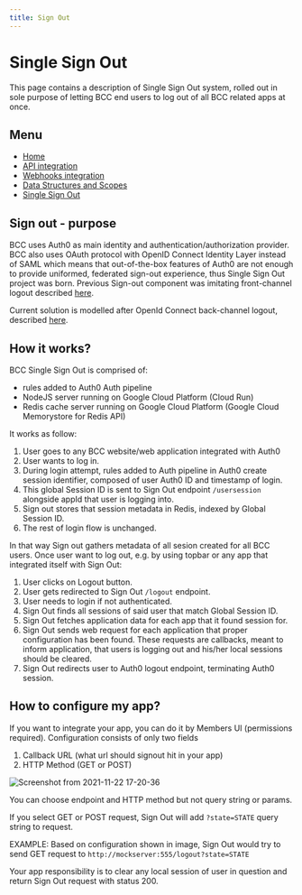 ```yaml
---
title: Sign Out
---
```


# Single Sign Out
This page contains a description of Single Sign Out system, rolled out in sole purpose of letting BCC end users to log out of all BCC related apps at once.

## Menu
- [Home](index)
- [API integration](api-integration)
- [Webhooks integration](webhooks)
- [Data Structures and Scopes](data-structures-and-scopes)
- [Single Sign Out](single-sign-out)

## Sign out - purpose
BCC uses Auth0 as main identity and authentication/authorization provider. BCC also uses OAuth protocol with OpenID Connect Identity Layer instead of SAML which means that out-of-the-box features of Auth0 are not enough to provide uniformed, federated sign-out experience, thus Single Sign Out project was born. Previous Sign-out component was imitating front-channel logout described [here](https://openid.net/specs/openid-connect-frontchannel-1_0.html).

Current solution is modelled after OpenId Connect back-channel logout, described [here](https://openid.net/specs/openid-connect-backchannel-1_0.html).

## How it works?

BCC Single Sign Out is comprised of:
- rules added to Auth0 Auth pipeline
- NodeJS server running on Google Cloud Platform (Cloud Run)
- Redis cache server running on Google Cloud Platform (Google Cloud Memorystore for Redis API)

It works as follow:
1. User goes to any BCC website/web application integrated with Auth0
2. User wants to log in.
3. During login attempt, rules added to Auth pipeline in Auth0 create session identifier, composed of user Auth0 ID and timestamp of login.
4. This global Session ID is sent to Sign Out endpoint ```/usersession``` alongside appId that user is logging into.
5. Sign out stores that session metadata in Redis, indexed by Global Session ID.
6. The rest of login flow is unchanged.

In that way Sign out gathers metadata of all sesion created for all BCC users. Once user want to log out, e.g. by using topbar or any app that integrated itself with Sign Out:
1. User clicks on Logout button.
2. User gets redirected to Sign Out ```/logout``` endpoint.
3. User needs to login if not authenticated.
4. Sign Out finds all sessions of said user that match Global Session ID.
5. Sign Out fetches application data for each app that it found session for.
6. Sign Out sends web request for each application that proper configuration has been found.
These requests are callbacks, meant to inform application, that users is logging out and his/her local sessions should be cleared.
7. Sign Out redirects user to Auth0 logout endpoint, terminating Auth0 session.

## How to configure my app?
If you want to integrate your app, you can do it by Members UI (permissions required).
Configuration consists of only two fields 
1. Callback URL (what url should signout hit in your app)
2. HTTP Method (GET or POST)

![Screenshot from 2021-11-22 17-20-36](https://user-images.githubusercontent.com/16034216/142897335-d4be151f-2120-457d-8791-ea0050a2343f.png)

You can choose endpoint and HTTP method but not query string or params. 

If you select GET or POST request, Sign Out will add ```?state=STATE``` query string to request. 


EXAMPLE: Based on configuration shown in image, Sign Out would try to send GET request to ```http://mockserver:555/logout?state=STATE```

Your app responsibility is to clear any local session of user in question and return Sign Out request with status 200.
